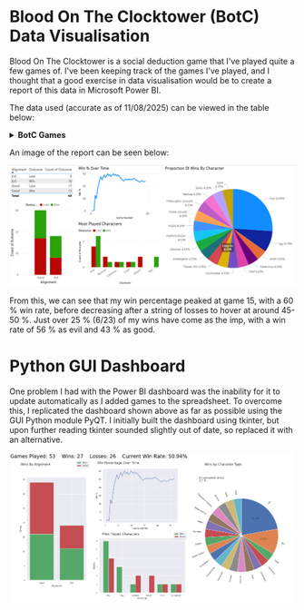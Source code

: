# Blood On The Clocktower (BotC) Data Visualisation

Blood On The Clocktower is a social deduction game that I've played quite a few games of. I've been keeping track of the games I've played, and I thought that a good exercise in data visualisation would be to create a report of this data in Microsoft Power BI.

The data used (accurate as of 11/08/2025) can be viewed in the table below:

<details>
<summary><strong>BotC Games</strong></summary>

<table class="tg"><thead>
  <tr>
    <th class="tg-0pky">Game Number</th>
    <th class="tg-0pky">Date</th>
    <th class="tg-0pky">Type</th>
    <th class="tg-0pky">Script</th>
    <th class="tg-0pky">Alignment</th>
    <th class="tg-0pky">Character</th>
    <th class="tg-0pky">Outcome</th>
    <th class="tg-0pky">Win %</th>
  </tr></thead>
<tbody>
  <tr>
    <td class="tg-dvpl">1</td>
    <td class="tg-dvpl">26/06/2024</td>
    <td class="tg-0pky">Normal</td>
    <td class="tg-0pky">Trouble Brewing</td>
    <td class="tg-0pky">Good</td>
    <td class="tg-0pky">Chef</td>
    <td class="tg-0pky">Loss</td>
    <td class="tg-0pky">0</td>
  </tr>
  <tr>
    <td class="tg-dvpl">2</td>
    <td class="tg-dvpl">26/06/2024</td>
    <td class="tg-0pky">Normal</td>
    <td class="tg-0pky">Trouble Brewing</td>
    <td class="tg-0pky">Good</td>
    <td class="tg-0pky">Mayor</td>
    <td class="tg-0pky">Loss</td>
    <td class="tg-0pky">0</td>
  </tr>
  <tr>
    <td class="tg-dvpl">3</td>
    <td class="tg-dvpl">01/07/2024</td>
    <td class="tg-0pky">Normal</td>
    <td class="tg-0pky">My Beloved Monster</td>
    <td class="tg-0pky">Good</td>
    <td class="tg-0pky">Balloonist</td>
    <td class="tg-0pky">Loss</td>
    <td class="tg-0pky">0</td>
  </tr>
  <tr>
    <td class="tg-dvpl">4</td>
    <td class="tg-dvpl">01/07/2024</td>
    <td class="tg-0pky">Normal</td>
    <td class="tg-0pky">Land Of The Midnight Sun</td>
    <td class="tg-0pky">Good</td>
    <td class="tg-0pky">Clockmaker</td>
    <td class="tg-0pky">Win</td>
    <td class="tg-0pky">25</td>
  </tr>
  <tr>
    <td class="tg-dvpl">5</td>
    <td class="tg-dvpl">01/07/2024</td>
    <td class="tg-0pky">Teensyville</td>
    <td class="tg-0pky">Race To The Bottom</td>
    <td class="tg-0pky">Evil</td>
    <td class="tg-0pky">Vortox</td>
    <td class="tg-0pky">Loss</td>
    <td class="tg-0pky">20</td>
  </tr>
  <tr>
    <td class="tg-dvpl">6</td>
    <td class="tg-dvpl">17/07/2024</td>
    <td class="tg-0pky">Normal</td>
    <td class="tg-0pky">Trouble Brewing</td>
    <td class="tg-0pky">Evil</td>
    <td class="tg-0pky">Imp</td>
    <td class="tg-0pky">Win</td>
    <td class="tg-0pky">33.33333333</td>
  </tr>
  <tr>
    <td class="tg-dvpl">7</td>
    <td class="tg-dvpl">17/07/2024</td>
    <td class="tg-0pky">Normal</td>
    <td class="tg-0pky">Trouble Brewing</td>
    <td class="tg-0pky">Evil</td>
    <td class="tg-0pky">Imp</td>
    <td class="tg-0pky">Win</td>
    <td class="tg-0pky">42.85714286</td>
  </tr>
  <tr>
    <td class="tg-dvpl">8</td>
    <td class="tg-dvpl">24/07/2024</td>
    <td class="tg-0pky">Normal</td>
    <td class="tg-0pky">Trouble Brewing</td>
    <td class="tg-0pky">Good</td>
    <td class="tg-0pky">Saint</td>
    <td class="tg-0pky">Win</td>
    <td class="tg-0pky">50</td>
  </tr>
  <tr>
    <td class="tg-dvpl">9</td>
    <td class="tg-dvpl">24/07/2024</td>
    <td class="tg-0pky">Normal</td>
    <td class="tg-0pky">Trouble Brewing</td>
    <td class="tg-0pky">Evil</td>
    <td class="tg-0pky">Spy</td>
    <td class="tg-0pky">Win</td>
    <td class="tg-0pky">55.55555556</td>
  </tr>
  <tr>
    <td class="tg-dvpl">10</td>
    <td class="tg-dvpl">31/07/2024</td>
    <td class="tg-0pky">Normal</td>
    <td class="tg-0pky">Bad Moon Rising</td>
    <td class="tg-0pky">Evil</td>
    <td class="tg-0pky">Godfather</td>
    <td class="tg-0pky">Loss</td>
    <td class="tg-0pky">50</td>
  </tr>
  <tr>
    <td class="tg-dvpl">11</td>
    <td class="tg-dvpl">31/07/2024</td>
    <td class="tg-0pky">Normal</td>
    <td class="tg-0pky">Sects &amp; Violets</td>
    <td class="tg-0pky">Good</td>
    <td class="tg-0pky">Mathematician</td>
    <td class="tg-0pky">Win</td>
    <td class="tg-0pky">54.54545455</td>
  </tr>
  <tr>
    <td class="tg-dvpl">12</td>
    <td class="tg-dvpl">17/08/2024</td>
    <td class="tg-0pky">Normal</td>
    <td class="tg-0pky">Trouble Brewing</td>
    <td class="tg-0pky">Evil</td>
    <td class="tg-0pky">Imp</td>
    <td class="tg-0pky">Win</td>
    <td class="tg-0pky">58.33333333</td>
  </tr>
  <tr>
    <td class="tg-dvpl">13</td>
    <td class="tg-dvpl">24/08/2024</td>
    <td class="tg-0pky">Normal</td>
    <td class="tg-0pky">A Perfect Place</td>
    <td class="tg-0pky">Evil</td>
    <td class="tg-0pky">Cerenovus</td>
    <td class="tg-0pky">Loss</td>
    <td class="tg-0pky">53.84615385</td>
  </tr>
  <tr>
    <td class="tg-dvpl">14</td>
    <td class="tg-dvpl">30/08/2024</td>
    <td class="tg-0pky">Normal</td>
    <td class="tg-0pky">Back To School</td>
    <td class="tg-0pky">Good</td>
    <td class="tg-0pky">Librarian</td>
    <td class="tg-0pky">Win</td>
    <td class="tg-0pky">57.14285714</td>
  </tr>
  <tr>
    <td class="tg-dvpl">15</td>
    <td class="tg-dvpl">30/08/2024</td>
    <td class="tg-0pky">Normal</td>
    <td class="tg-0pky">(You Will Never) Break The Chain</td>
    <td class="tg-0pky">Good</td>
    <td class="tg-0pky">Sailor</td>
    <td class="tg-0pky">Win</td>
    <td class="tg-0pky">60</td>
  </tr>
  <tr>
    <td class="tg-dvpl">16</td>
    <td class="tg-dvpl">31/08/2024</td>
    <td class="tg-0pky">Normal</td>
    <td class="tg-0pky">Trouble Brewing</td>
    <td class="tg-0pky">Good</td>
    <td class="tg-0pky">Recluse</td>
    <td class="tg-0pky">Loss</td>
    <td class="tg-0pky">56.25</td>
  </tr>
  <tr>
    <td class="tg-dvpl">17</td>
    <td class="tg-dvpl">31/08/2024</td>
    <td class="tg-0pky">Normal</td>
    <td class="tg-0pky">Sects &amp; Violets</td>
    <td class="tg-0pky">Evil</td>
    <td class="tg-0pky">Cerenovus</td>
    <td class="tg-0pky">Win</td>
    <td class="tg-0pky">58.82352941</td>
  </tr>
  <tr>
    <td class="tg-dvpl">18</td>
    <td class="tg-dvpl">04/09/2024</td>
    <td class="tg-0pky">Normal</td>
    <td class="tg-0pky">Bad Moon Rising</td>
    <td class="tg-0pky">Good</td>
    <td class="tg-0pky">Pacifist</td>
    <td class="tg-0pky">Loss</td>
    <td class="tg-0pky">55.55555556</td>
  </tr>
  <tr>
    <td class="tg-dvpl">19</td>
    <td class="tg-dvpl">04/09/2024</td>
    <td class="tg-0pky">Normal</td>
    <td class="tg-0pky">Trouble Brewing</td>
    <td class="tg-0pky">Evil</td>
    <td class="tg-0pky">Imp</td>
    <td class="tg-0pky">Win</td>
    <td class="tg-0pky">57.89473684</td>
  </tr>
  <tr>
    <td class="tg-dvpl">20</td>
    <td class="tg-dvpl">07/09/2024</td>
    <td class="tg-0pky">Normal</td>
    <td class="tg-0pky">Sects &amp; Violets</td>
    <td class="tg-0pky">Good</td>
    <td class="tg-0pky">Philosopher (Savant)</td>
    <td class="tg-0pky">Win</td>
    <td class="tg-0pky">60</td>
  </tr>
  <tr>
    <td class="tg-dvpl">21</td>
    <td class="tg-dvpl">07/09/2024</td>
    <td class="tg-0pky">Normal</td>
    <td class="tg-0pky">Trouble Brewing</td>
    <td class="tg-0pky">Good</td>
    <td class="tg-0pky">Monk</td>
    <td class="tg-0pky">Loss</td>
    <td class="tg-0pky">57.14285714</td>
  </tr>
  <tr>
    <td class="tg-dvpl">22</td>
    <td class="tg-dvpl">07/09/2024</td>
    <td class="tg-0pky">Normal</td>
    <td class="tg-0pky">Trouble Brewing</td>
    <td class="tg-0pky">Good</td>
    <td class="tg-0pky">Chef</td>
    <td class="tg-0pky">Win</td>
    <td class="tg-0pky">59.09090909</td>
  </tr>
  <tr>
    <td class="tg-dvpl">23</td>
    <td class="tg-dvpl">07/09/2024</td>
    <td class="tg-0pky">Normal</td>
    <td class="tg-0pky">Trouble Brewing</td>
    <td class="tg-0pky">Good</td>
    <td class="tg-0pky">Recluse</td>
    <td class="tg-0pky">Loss</td>
    <td class="tg-0pky">56.52173913</td>
  </tr>
  <tr>
    <td class="tg-dvpl">24</td>
    <td class="tg-dvpl">07/09/2024</td>
    <td class="tg-0pky">Normal</td>
    <td class="tg-0pky">Smoked Onions</td>
    <td class="tg-0pky">Good</td>
    <td class="tg-0pky">Noble (Drunk)</td>
    <td class="tg-0pky">Win</td>
    <td class="tg-0pky">58.33333333</td>
  </tr>
  <tr>
    <td class="tg-dvpl">25</td>
    <td class="tg-dvpl">14/09/2024</td>
    <td class="tg-0pky">Normal</td>
    <td class="tg-0pky">Sects &amp; Violets</td>
    <td class="tg-0pky">Good</td>
    <td class="tg-0pky">Dreamer</td>
    <td class="tg-0pky">Loss</td>
    <td class="tg-0pky">56</td>
  </tr>
  <tr>
    <td class="tg-dvpl">26</td>
    <td class="tg-dvpl">14/09/2024</td>
    <td class="tg-0pky">Normal</td>
    <td class="tg-0pky">Trouble Brewing</td>
    <td class="tg-0pky">Good</td>
    <td class="tg-0pky">Mayor</td>
    <td class="tg-0pky">Loss</td>
    <td class="tg-0pky">53.84615385</td>
  </tr>
  <tr>
    <td class="tg-dvpl">27</td>
    <td class="tg-dvpl">21/09/2024</td>
    <td class="tg-0pky">Normal</td>
    <td class="tg-0pky">Sects &amp; Violets</td>
    <td class="tg-0pky">Good</td>
    <td class="tg-0pky">Town Crier</td>
    <td class="tg-0pky">Loss</td>
    <td class="tg-0pky">51.85185185</td>
  </tr>
  <tr>
    <td class="tg-dvpl">28</td>
    <td class="tg-dvpl">21/09/2024</td>
    <td class="tg-0pky">Normal</td>
    <td class="tg-0pky">Bad Moon Rising</td>
    <td class="tg-0pky">Good</td>
    <td class="tg-0pky">Exorcist</td>
    <td class="tg-0pky">Loss</td>
    <td class="tg-0pky">50</td>
  </tr>
  <tr>
    <td class="tg-dvpl">29</td>
    <td class="tg-dvpl">21/09/2024</td>
    <td class="tg-0pky">Normal</td>
    <td class="tg-0pky">Trouble Brewing</td>
    <td class="tg-0pky">Good</td>
    <td class="tg-0pky">Washerwoman</td>
    <td class="tg-0pky">Loss</td>
    <td class="tg-0pky">48.27586207</td>
  </tr>
  <tr>
    <td class="tg-dvpl">30</td>
    <td class="tg-dvpl">21/09/2024</td>
    <td class="tg-0pky">Normal</td>
    <td class="tg-0pky">Trouble Brewing</td>
    <td class="tg-0pky">Good</td>
    <td class="tg-0pky">Investigator</td>
    <td class="tg-0pky">Win</td>
    <td class="tg-0pky">50</td>
  </tr>
  <tr>
    <td class="tg-dvpl">31</td>
    <td class="tg-dvpl">27/09/2024</td>
    <td class="tg-0pky">Normal</td>
    <td class="tg-0pky">Dark and Stormy-caught</td>
    <td class="tg-0pky">Good</td>
    <td class="tg-0pky">Noble</td>
    <td class="tg-0pky">Win</td>
    <td class="tg-0pky">51.61290323</td>
  </tr>
  <tr>
    <td class="tg-dvpl">32</td>
    <td class="tg-dvpl">27/09/2024</td>
    <td class="tg-0pky">Normal</td>
    <td class="tg-0pky">Malchemy</td>
    <td class="tg-0pky">Evil</td>
    <td class="tg-0pky">Imp</td>
    <td class="tg-0pky">Loss</td>
    <td class="tg-0pky">50</td>
  </tr>
  <tr>
    <td class="tg-dvpl">33</td>
    <td class="tg-dvpl">27/09/2024</td>
    <td class="tg-0pky">Normal</td>
    <td class="tg-0pky">Malchemy</td>
    <td class="tg-0pky">Evil</td>
    <td class="tg-0pky">Fang Gu</td>
    <td class="tg-0pky">Win</td>
    <td class="tg-0pky">51.51515152</td>
  </tr>
  <tr>
    <td class="tg-dvpl">34</td>
    <td class="tg-dvpl">27/09/2024</td>
    <td class="tg-0pky">Normal</td>
    <td class="tg-0pky">Induced Labour</td>
    <td class="tg-0pky">Good</td>
    <td class="tg-0pky">Shugenja</td>
    <td class="tg-0pky">Loss</td>
    <td class="tg-0pky">50</td>
  </tr>
  <tr>
    <td class="tg-dvpl">35</td>
    <td class="tg-dvpl">28/09/2024</td>
    <td class="tg-0pky">Normal</td>
    <td class="tg-0pky">Trouble Brewing</td>
    <td class="tg-0pky">Evil</td>
    <td class="tg-0pky">Imp</td>
    <td class="tg-0pky">Win</td>
    <td class="tg-0pky">51.42857143</td>
  </tr>
  <tr>
    <td class="tg-dvpl">36</td>
    <td class="tg-dvpl">28/09/2024</td>
    <td class="tg-0pky">Normal</td>
    <td class="tg-0pky">Trouble Brewing</td>
    <td class="tg-0pky">Evil</td>
    <td class="tg-0pky">Imp</td>
    <td class="tg-0pky">Loss</td>
    <td class="tg-0pky">50</td>
  </tr>
  <tr>
    <td class="tg-dvpl">37</td>
    <td class="tg-dvpl">28/09/2024</td>
    <td class="tg-0pky">Normal</td>
    <td class="tg-0pky">Sects &amp; Violets</td>
    <td class="tg-0pky">Good</td>
    <td class="tg-0pky">Artist</td>
    <td class="tg-0pky">Win</td>
    <td class="tg-0pky">51.35135135</td>
  </tr>
  <tr>
    <td class="tg-dvpl">38</td>
    <td class="tg-dvpl">29/05/2025</td>
    <td class="tg-0pky">Normal</td>
    <td class="tg-0pky">Trouble Brewing</td>
    <td class="tg-0pky">Evil</td>
    <td class="tg-0pky">Imp</td>
    <td class="tg-0pky">Win</td>
    <td class="tg-0pky">52.63157895</td>
  </tr>
  <tr>
    <td class="tg-dvpl">39</td>
    <td class="tg-dvpl">29/05/2025</td>
    <td class="tg-0pky">Normal</td>
    <td class="tg-0pky">Trouble Brewing</td>
    <td class="tg-0pky">Evil</td>
    <td class="tg-0pky">Imp</td>
    <td class="tg-0pky">Loss</td>
    <td class="tg-0pky">51.28205128</td>
  </tr>
  <tr>
    <td class="tg-dvpl">40</td>
    <td class="tg-dvpl">29/05/2025</td>
    <td class="tg-0pky">Normal</td>
    <td class="tg-0pky">Trouble Brewing</td>
    <td class="tg-0pky">Evil</td>
    <td class="tg-0pky">Poisoner</td>
    <td class="tg-0pky">Loss</td>
    <td class="tg-0pky">50</td>
  </tr>
  <tr>
    <td class="tg-dvpl">41</td>
    <td class="tg-dvpl">18/06/2025</td>
    <td class="tg-0pky">Normal</td>
    <td class="tg-0pky">Trouble Brewing</td>
    <td class="tg-0pky">Good</td>
    <td class="tg-0pky">Ravenkeeper</td>
    <td class="tg-0pky">Loss</td>
    <td class="tg-0pky">48.7804878</td>
  </tr>
  <tr>
    <td class="tg-dvpl">42</td>
    <td class="tg-dvpl">18/06/2025</td>
    <td class="tg-0pky">Normal</td>
    <td class="tg-0pky">Trouble Brewing</td>
    <td class="tg-0pky">Good</td>
    <td class="tg-0pky">Soldier</td>
    <td class="tg-0pky">Loss</td>
    <td class="tg-0pky">47.61904762</td>
  </tr>
  <tr>
    <td class="tg-dvpl">43</td>
    <td class="tg-dvpl">26/06/2025</td>
    <td class="tg-0pky">Normal</td>
    <td class="tg-0pky">Trouble Brewing</td>
    <td class="tg-0pky">Evil</td>
    <td class="tg-0pky">Imp</td>
    <td class="tg-0pky">Loss</td>
    <td class="tg-0pky">46.51162791</td>
  </tr>
  <tr>
    <td class="tg-dvpl">44</td>
    <td class="tg-dvpl">26/06/2025</td>
    <td class="tg-0pky">Normal</td>
    <td class="tg-0pky">Trouble Brewing</td>
    <td class="tg-0pky">Evil</td>
    <td class="tg-0pky">Spy</td>
    <td class="tg-0pky">Win</td>
    <td class="tg-0pky">47.72727273</td>
  </tr>
  <tr>
    <td class="tg-dvpl">45</td>
    <td class="tg-dvpl">26/06/2025</td>
    <td class="tg-0pky">Normal</td>
    <td class="tg-0pky">Trouble Brewing</td>
    <td class="tg-0pky">Good</td>
    <td class="tg-0pky">Recluse</td>
    <td class="tg-0pky">Win</td>
    <td class="tg-0pky">48.88888889</td>
  </tr>
  <tr>
    <td class="tg-dvpl">46</td>
    <td class="tg-dvpl">06/08/2025</td>
    <td class="tg-0pky">Normal</td>
    <td class="tg-0pky">Sects &amp; Violets</td>
    <td class="tg-0pky">Good</td>
    <td class="tg-0pky">Sweetheart</td>
    <td class="tg-0pky">Loss</td>
    <td class="tg-0pky">47.82608696</td>
  </tr>
  <tr>
    <td class="tg-dvpl">47</td>
    <td class="tg-dvpl">06/08/2025</td>
    <td class="tg-0pky">Normal </td>
    <td class="tg-0pky">Sects &amp; Violets</td>
    <td class="tg-0pky">Good</td>
    <td class="tg-0pky">Barber</td>
    <td class="tg-0pky">Loss</td>
    <td class="tg-0pky">46.80851064</td>
  </tr>
  <tr>
    <td class="tg-dvpl">48</td>
    <td class="tg-dvpl">06/08/2025</td>
    <td class="tg-0pky">Normal</td>
    <td class="tg-0pky">Sects &amp; Violets</td>
    <td class="tg-0pky">Good</td>
    <td class="tg-0pky">Flower Girl</td>
    <td class="tg-0pky">Win</td>
    <td class="tg-0pky">47.91666667</td>
  </tr>
</tbody></table>

</details>


An image of the report can be seen below:

![BotC Graphs](images/project_3/BotC_stats.png)

From this, we can see that my win percentage peaked at game 15, with a 60 % win rate, before decreasing after a string of losses to hover at around 45-50 %. Just over 25 % (6/23) of my wins have come as the imp, with a win rate of 56 % as evil and 43 % as good.

# Python GUI Dashboard

One problem I had with the Power BI dashboard was the inability for it to update automatically as I added games to the spreadsheet. To overcome this, I replicated the dashboard shown above as far as possible using the GUI Python module PyQT. I initially built the dashboard using tkinter, but upon further reading tkinter sounded slightly out of date, so replaced it with an alternative.

![BotC Graphs - Python edition](images/project_3/BotC_stats_py.png)
